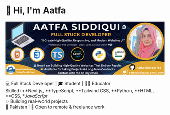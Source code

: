 # 👋 Hi, I'm Aatfa

![My Banner](./banner.png)

💻 Full Stack Developer | 🎓 Student | 👨‍🏫 Educator  
Skilled in *Next.js, **TypeScript, **Tailwind CSS, **Python, **HTML, **CSS, **JavaScript*  
✨ Building real-world projects  
📍 Pakistan | 💼 Open to remote & freelance work
